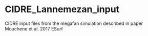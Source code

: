 # CIDRE_Lannemezan_input
CIDRE input files from the megafan simulation described in paper Mouchene et al. 2017 ESurf
